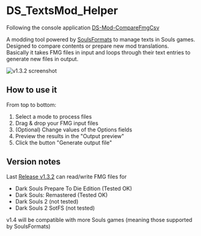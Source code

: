 # DS_TextsMod_Helper

Following the console application [DS-Mod-CompareFmgCsv](https://github.com/FrenzMcJ0hns0n/DS-Mod-CompareFmgCsv)

A modding tool powered by [SoulsFormats](https://github.com/JKAnderson/SoulsFormats) to manage texts in Souls games. Designed to compare contents or prepare new mod translations.  
Basically it takes FMG files in input and loops through their text entries to generate new files in output.

![v1.3.2 screenshot](https://i.imgur.com/KAQ0Cwk.png)

## How to use it

From top to bottom:
1. Select a mode to process files
2. Drag & drop your FMG input files
3. (Optional) Change values of the Options fields
4. Preview the results in the "Output preview"
5. Click the button "Generate output file"

## Version notes
Last [Release v1.3.2](https://github.com/FrenzMcJ0hns0n/DS_TextsMod_Helper/releases/tag/v1.3.2) can read/write FMG files for
- Dark Souls Prepare To Die Edition (Tested OK)
- Dark Souls: Remastered (Tested OK)
- Dark Souls 2 (not tested)
- Dark Souls 2 SotFS (not tested)

v1.4 will be compatible with more Souls games (meaning those supported by SoulsFormats)
